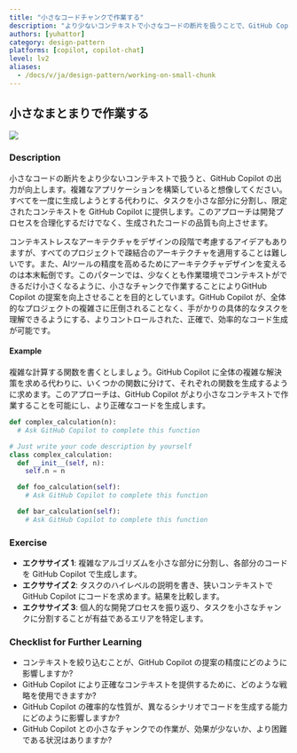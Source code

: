 ```yaml
---
title: "小さなコードチャンクで作業する"
description: "より少ないコンテキストで小さなコードの断片を扱うことで、GitHub Copilot の出力の品質が向上します。"
authors: [yuhattor] 
category: design-pattern
platforms: [copilot, copilot-chat]
level: lv2
aliases:
  - /docs/v/ja/design-pattern/working-on-small-chunk
---
```


## 小さなまとまりで作業する

[<img src="https://img.shields.io/badge/Lv2-Practically_Viable_Pattern-green">](https://github.com/orgs/AI-Native-Development/projects/1/)

### Description

小さなコードの断片をより少ないコンテキストで扱うと、GitHub Copilot の出力が向上します。複雑なアプリケーションを構築していると想像してください。すべてを一度に生成しようとする代わりに、タスクを小さな部分に分割し、限定されたコンテキストを GitHub Copilot に提供します。このアプローチは開発プロセスを合理化するだけでなく、生成されたコードの品質も向上させます。

コンテキストレスなアーキテクチャをデザインの段階で考慮するアイデアもありますが、すべてのプロジェクトで疎結合のアーキテクチャを適用することは難しいです。また、AIツールの精度を高めるためにアーキテクチャデザインを変えるのは本末転倒です。このパターンでは、少なくとも作業環境でコンテキストができるだけ小さくなるように、小さなチャンクで作業することによりGitHub Copilot の提案を向上させることを目的としています。GitHub Copilot が、全体的なプロジェクトの複雑さに圧倒されることなく、手がかりの具体的なタスクを理解できるようにする、よりコントロールされた、正確で、効率的なコード生成が可能です。

#### Example

複雑な計算する関数を書くとしましょう。GitHub Copilot に全体の複雑な解決策を求める代わりに、いくつかの関数に分けて、それぞれの関数を生成するように求めます。このアプローチは、GitHub Copilot がより小さなコンテキストで作業することを可能にし、より正確なコードを生成します。

```python
def complex_calculation(n):
  # Ask GitHub Copilot to complete this function
```

```python
# Just write your code description by yourself
class complex_calculation:
  def __init__(self, n):
    self.n = n

  def foo_calculation(self):
    # Ask GitHub Copilot to complete this function

  def bar_calculation(self):
    # Ask GitHub Copilot to complete this function
```

### Exercise

- **エクササイズ 1**: 複雑なアルゴリズムを小さな部分に分割し、各部分のコードを GitHub Copilot で生成します。
- **エクササイズ 2**: タスクのハイレベルの説明を書き、狭いコンテキストで GitHub Copilot にコードを求めます。結果を比較します。
- **エクササイズ 3**: 個人的な開発プロセスを振り返り、タスクを小さなチャンクに分割することが有益であるエリアを特定します。

### Checklist for Further Learning

- コンテキストを絞り込むことが、GitHub Copilot の提案の精度にどのように影響しますか?
- GitHub Copilot により正確なコンテキストを提供するために、どのような戦略を使用できますか?
- GitHub Copilot の確率的な性質が、異なるシナリオでコードを生成する能力にどのように影響しますか?
- GitHub Copilot との小さなチャンクでの作業が、効果が少ないか、より困難である状況はありますか?
